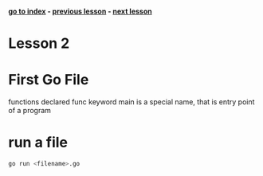 #### [go to index](https://github.com/KerimCETINBAS/golang) - [previous lesson](https://github.com/KerimCETINBAS/golang/tree/lesson_1) - [next lesson](https://github.com/KerimCETINBAS/golang/tree/lesson_3)

&#10;
# Lesson 2
# First Go File

functions declared func keyword
main is a special name, that is entry point of a program

# run a file

```bash
go run <filename>.go
```
